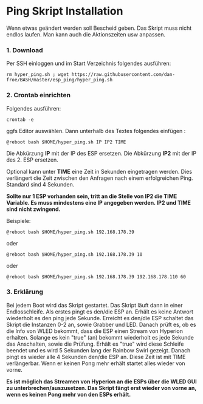 # Ping Skript Installation

Wenn etwas geändert werden soll Bescheid geben. Das Skript muss nicht endlos laufen. Man kann auch die Aktionszeiten usw anpassen. 

### 1. Download
Per SSH einloggen und im Start Verzeichnis folgendes ausführen:

<pre><code>rm hyper_ping.sh ; wget https://raw.githubusercontent.com/dan-froe/BASH/master/esp_ping/hyper_ping.sh</code></pre>

### 2. Crontab einrichten
Folgendes ausführen: <pre><code>crontab -e</code></pre>
ggfs Editor auswählen.
Dann unterhalb des Textes folgendes einfügen :

<pre><code>@reboot bash $HOME/hyper_ping.sh IP IP2 TIME</code></pre>

Die Abkürzung **IP** mit der IP des ESP ersetzen.
Die Abkürzung **IP2** mit der IP des 2. ESP ersetzen.

Optional kann unter **TIME** eine Zeit in Sekunden eingetragen werden. Dies verlängert die Zeit zwischen den Anfragen nach einem erfolgreichen Ping. Standard sind 4 Sekunden. 

**Sollte nur 1 ESP vorhanden sein, tritt an die Stelle von IP2 die TIME Variable.
Es muss mindestens eine IP angegeben werden. IP2 und TIME sind nicht zwingend.**

Beispiele:

<pre><code>@reboot bash $HOME/hyper_ping.sh 192.168.178.39</code></pre>

oder

<pre><code>@reboot bash $HOME/hyper_ping.sh 192.168.178.39 10</code></pre>

oder

<pre><code>@reboot bash $HOME/hyper_ping.sh 192.168.178.39 192.168.178.110 60</code></pre>

### 3. Erklärung
Bei jedem Boot wird das Skript gestartet. Das Skript läuft dann in einer Endlosschleife. 
Als erstes pingt es den/die ESP an. Erhält es keine Antwort wiederholt es den ping jede Sekunde.
Erreicht es den/die ESP schaltet das Skript die Instanzen 0-2 an, sowie Grabber und LED. Danach prüft es, ob es die Info von WLED bekommt, dass die ESP einen Stream von Hyperion erhalten. Solange es kein "true" (an) bekommt wiederholt es jede Sekunde das Anschalten, sowie die Prüfung.
Erhält es "true" wird diese Schleife beendet und es wird 5 Sekunden lang der Rainbow Swirl gezeigt. Danach pingt es wieder alle 4 Sekunden den/die ESP an. Diese Zeit ist mit TIME verlängerbar. Wenn er keinen Pong mehr erhält startet alles wieder von vorne. 

**Es ist möglich das Streamen von Hyperion an die ESPs über die WLED GUI zu unterbrechen/auszusetzen. Das Skript fängt erst wieder von vorne an, wenn es keinen Pong mehr von den ESPs erhält.**
